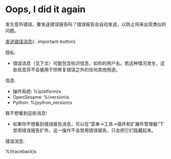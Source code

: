 # Oops, I did it again

发生意外错误。要发送错误报告吗？错误报告会自动发送，以防止将来出现类似的问题。

[发送错误消息](opensesame://event.bug_report_send){: .important-button}

隐私:

- 错误消息（见下文）可能包含标识信息，如你的用户名。若这种情况发生，这些信息将不会被用于除修复错误之外的任何其他用途。

信息:

- 操作系统: %(platform)s
- OpenSesame: %(version)s
- Python: %(python_version)s

我不想看到这些消息!

- 如果你不想看到错误报告消息，可以在“菜单→工具→插件和扩展件管理器”下禁用错误报告扩件。这一操作不会禁用错误报告，只会把它们隐藏起来。

错误消息:

%(traceback)s
